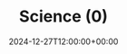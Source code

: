 ---
weight: 2100
title: "Science (0)"
description: "University Jobs in Science"
icon: search
date: 2024-12-27T12:00:00+00:00
draft: false
images: []
---